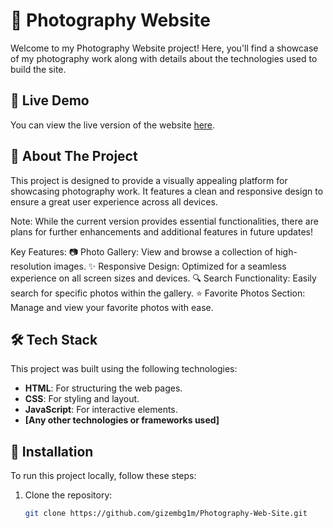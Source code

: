# 📸 Photography Website

Welcome to my Photography Website project! Here, you'll find a showcase of my photography work along with details about the technologies used to build the site.

## 🌟 Live Demo
You can view the live version of the website [here](https://secretlyglowingphotography.netlify.app/).

## 🚀 About The Project
This project is designed to provide a visually appealing platform for showcasing photography work. It features a clean and responsive design to ensure a great user experience across all devices.

Note: While the current version provides essential functionalities, there are plans for further enhancements and additional features in future updates!

Key Features:
📷 Photo Gallery: View and browse a collection of high-resolution images.
✨ Responsive Design: Optimized for a seamless experience on all screen sizes and devices.
🔍 Search Functionality: Easily search for specific photos within the gallery.
⭐ Favorite Photos Section: Manage and view your favorite photos with ease.

## 🛠 Tech Stack
This project was built using the following technologies:
- **HTML**: For structuring the web pages.
- **CSS**: For styling and layout.
- **JavaScript**: For interactive elements.
- **[Any other technologies or frameworks used]**

## 📂 Installation

To run this project locally, follow these steps:

1. Clone the repository:
   ```bash
   git clone https://github.com/gizembg1m/Photography-Web-Site.git
